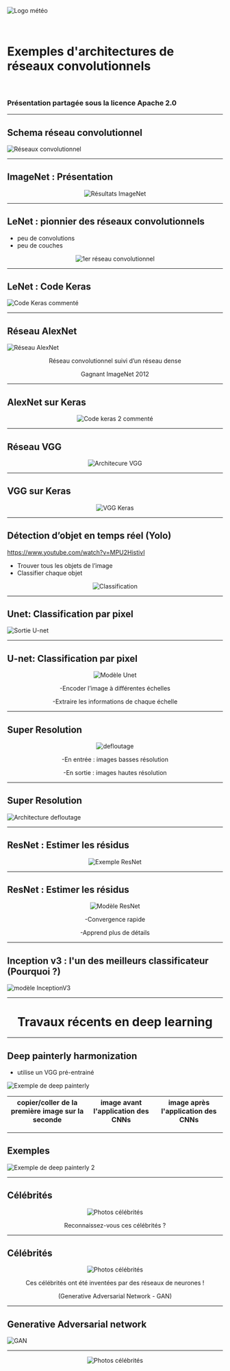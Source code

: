 <style>

.slide {
 background-color: White ;
 font: 25px arial, sans-serif; 
 position: relative;
 background-image: url('./Images/logo.png');
 background-repeat: no-repeat, repeat;
 background-position: bottom 10px left 10px;
 }

.slide a {
 color: black;
 }
 
.slide h1 {
 color: Black !important;
 } 
 
.slide h2 {
 color: SteelBlue ; 
 } 
 
 .slide h3 {
 color: LightSkyBlue ; 
 }
 
 .slide h4 { 
 color: Black; 
 }
 
 .slide h5 {
 color: Red
 }
 
</style>

![Logo météo](./Images/logo2.png)

<br/>

<!-- *page_number: true -->

# Exemples d'architectures de réseaux convolutionnels

<br/>

### Présentation partagée sous la licence Apache 2.0


---

<!-- *page_number: true -->

## Schema réseau convolutionnel

![Réseaux convolutionnel](./Images/07-architecture/schema.png)

---
  
<!-- *page_number: true -->

## ImageNet : Présentation

<center>

![Résultats ImageNet](./Images/07-architecture/ImageNet_Scores.png)

</center>

---
  
<!-- *page_number: true -->

## LeNet : pionnier des réseaux convolutionnels

* peu de convolutions
* peu de couches

<center>

![1er réseau convolutionnel](./Images/07-architecture/Architecture_imagenet.png)

</center>

---

<!-- *page_number: true -->

## LeNet : Code Keras

![Code Keras commenté](./Images/07-architecture/Lenet_Keras.png)

---
  
<!-- *page_number: true -->

## Réseau AlexNet

![Réseau AlexNet](./Images/07-architecture/AlexNet.png)

<center>

Réseau convolutionnel suivi
d’un réseau dense

Gagnant ImageNet 2012

</center>

---

<!-- *page_number: true -->

## AlexNet sur Keras

<center>

![Code keras 2 commenté](./Images/07-architecture/Alexnet_Keras.png)

</center>

---

<!-- *page_number: true -->

## Réseau VGG

<center>
  
![Architecure VGG](./Images/07-architecture/Archi_VGG.png)

</center>

---

<!-- *page_number: true -->

## VGG sur Keras

<center>

![VGG Keras](./Images/07-architecture/VGG_Keras.png)

</center>

---

<!-- *page_number: true -->

## Détection d’objet en temps réel (Yolo)
 <https://www.youtube.com/watch?v=MPU2HistivI>

* Trouver tous les objets de l’image
* Classifier chaque objet 

<center>

![Classification](./Images/07-architecture/Detection_temps_reel.png) 

</center>

---
  
<!-- *page_number: true -->

## Unet: Classification par pixel

![Sortie U-net](./Images/07-architecture/Unet1.png)

---

<!-- *page_number: true -->

## U-net: Classification par pixel

<center>

![Modèle Unet](./Images/07-architecture/Unet2.png)


 -Encoder l’image à différentes
échelles 

 -Extraire les informations de
chaque échelle

</center>

---

<!-- *page_number: true -->

## Super Resolution

<center>

![defloutage](./Images/07-architecture/Defloutage.png)

 -En entrée : images basses résolution
 
 -En sortie : images hautes résolution

</center>

---

<!-- *page_number: true -->

## Super Resolution

![Architecture defloutage](./Images/07-architecture/Defloutage2.png)

---
  
<!-- *page_number: true -->

## ResNet : Estimer les résidus

<center>

![Exemple ResNet](./Images/07-architecture/ResNet.png)

</center>

---

<!-- *page_number: true -->

## ResNet : Estimer les résidus

<center>

![Modèle ResNet](./Images/07-architecture/ResNet2.png)

 -Convergence rapide
 
 -Apprend plus de détails

</center>

---

<!-- *page_number: true -->

## Inception v3 : l'un des meilleurs classificateur (Pourquoi ?)

![modèle InceptionV3](./Images/07-architecture/InceptionV3.png)

---

<!-- *page_number: true -->

# <center> Travaux récents en deep learning </center>

---

<!-- *page_number: true -->

## Deep painterly harmonization

* utilise un VGG pré-entrainé

![Exemple de deep painterly](./Images/07-architecture/Deep_painterly.png)

|copier/coller de la première image sur la seconde| image avant l'application des  CNNs |image après l'application des CNNs|
|:--:|:--:|:--:|

---

<!-- *page_number: true -->

## Exemples

![Exemple de deep painterly 2 ](./Images/07-architecture/Deep_painterly2.png)

---

<!-- *page_number: true -->

## Célébrités

<center>

![Photos célébrités](./Images/07-architecture/Célébrités.png)

Reconnaissez-vous ces célébrités ?

</center>

---

<!-- *page_number: true -->

## Célébrités

<center>

![Photos célébrités](./Images/07-architecture/Célébrités.png)

Ces célébrités ont été inventées par des réseaux de neurones !

(Generative Adversarial Network - GAN)

</center>

---
 
<!-- *page_number: true -->

## Generative Adversarial network

![GAN](./Images/07-architecture/GAN.png)

---
  
<!-- *page_number: true -->

<center>

![Photos célébrités](./Images/07-architecture/Célébrités.png)

</center>





